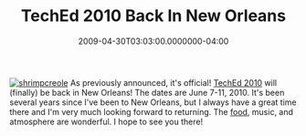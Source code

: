 ﻿---
title: TechEd 2010 Back In New Orleans
date: "2009-04-30T03:03:00.0000000-04:00"
description: As previously announced, it's official! TechEd 2010 will (finally)
featuredImage: img/teched-2010-back-in-new-orleans-featured.png
---

[![shrimpcreole](/img/shrimpcreole_3.jpg)](http://mardi-gras-fun.com/mardi-gras-recipes-entrees.htm) As previously announced, it's official! [TechEd 2010](http://msteched.com/) will (finally) be back in New Orleans! The dates are June 7-11, 2010. It's been several years since I've been to New Orleans, but I always have a great time there and I'm very much looking forward to returning. The [food](http://mardi-gras-fun.com/mardi-gras-recipes-entrees.htm), music, and atmosphere are wonderful. I hope to see you there!

